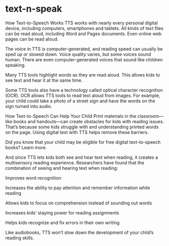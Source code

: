 # text-n-speak


How Text-to-Speech Works
TTS works with nearly every personal digital device, including computers, smartphones and tablets. All kinds of text files can be read aloud, including Word and Pages documents. Even online web pages can be read aloud.

The voice in TTS is computer-generated, and reading speed can usually be sped up or slowed down. Voice quality varies, but some voices sound human. There are even computer-generated voices that sound like children speaking.

Many TTS tools highlight words as they are read aloud. This allows kids to see text and hear it at the same time.

Some TTS tools also have a technology called optical character recognition (OCR). OCR allows TTS tools to read text aloud from images. For example, your child could take a photo of a street sign and have the words on the sign turned into audio.

How Text-to-Speech Can Help Your Child
Print materials in the classroom—like books and handouts—can create obstacles for kids with reading issues. That’s because some kids struggle with  and understanding printed words on the page. Using digital text with TTS helps remove these barriers.

Did you know that your child may be eligible for free digital text-to-speech books? Learn more.

And since TTS lets kids both see and hear text when reading, it creates a multisensory reading experience. Researchers have found that the combination of seeing and hearing text when reading:

Improves word recognition

Increases the ability to pay attention and remember information while reading

Allows kids to focus on comprehension instead of sounding out words

Increases kids’ staying power for reading assignments

Helps kids recognize and fix errors in their own writing

Like audiobooks, TTS won’t slow down the development of your child’s reading skills.